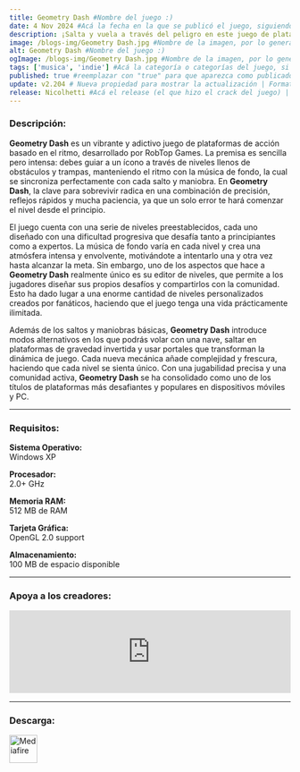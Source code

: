 ```yaml
---
title: Geometry Dash #Nombre del juego :)
date: 4 Nov 2024 #Acá la fecha en la que se publicó el juego, siguiendo este formato: Dia "30", Mes "Oct", Año "2024" = como debe quedar: 30 Oct 2024
description: ¡Salta y vuela a través del peligro en este juego de plataformas de acción basado en el ritmo! #Acá una mini descripción del juego
image: /blogs-img/Geometry Dash.jpg #Nombre de la imagen, por lo general es exactamente el mismo nombre que el juego excluyendo lo ":" (Dos puntos)
alt: Geometry Dash #Nombre del juego :)
ogImage: /blogs-img/Geometry Dash.jpg #Nombre de la imagen, por lo general es exactamente el mismo nombre que el juego excluyendo lo ":" (Dos puntos)
tags: ['musica', 'indie'] #Acá la categoría o categorías del juego, si es más de una se coloca en este formato: ['categoría1', 'categoría2']
published: true #reemplazar con "true" para que aparezca como publicado
update: v2.204 # Nueva propiedad para mostrar la actualización | Formato: v1.0.0
release: Nicolhetti #Acá el release (el que hizo el crack del juego) | Formato: Nicolhetti
---
```


<!--En VSCode seleccionando una palabra, por ejemplo: "Geometry Dash" y apretando Ctrl+F2 se seleccionan todas las palabras iguales-->

### Descripción:
**Geometry Dash** es un vibrante y adictivo juego de plataformas de acción basado en el ritmo, desarrollado por RobTop Games. La premisa es sencilla pero intensa: debes guiar a un ícono a través de niveles llenos de obstáculos y trampas, manteniendo el ritmo con la música de fondo, la cual se sincroniza perfectamente con cada salto y maniobra. En **Geometry Dash**, la clave para sobrevivir radica en una combinación de precisión, reflejos rápidos y mucha paciencia, ya que un solo error te hará comenzar el nivel desde el principio.

El juego cuenta con una serie de niveles preestablecidos, cada uno diseñado con una dificultad progresiva que desafía tanto a principiantes como a expertos. La música de fondo varía en cada nivel y crea una atmósfera intensa y envolvente, motivándote a intentarlo una y otra vez hasta alcanzar la meta. Sin embargo, uno de los aspectos que hace a **Geometry Dash** realmente único es su editor de niveles, que permite a los jugadores diseñar sus propios desafíos y compartirlos con la comunidad. Esto ha dado lugar a una enorme cantidad de niveles personalizados creados por fanáticos, haciendo que el juego tenga una vida prácticamente ilimitada.

Además de los saltos y maniobras básicas, **Geometry Dash** introduce modos alternativos en los que podrás volar con una nave, saltar en plataformas de gravedad invertida y usar portales que transforman la dinámica de juego. Cada nueva mecánica añade complejidad y frescura, haciendo que cada nivel se sienta único. Con una jugabilidad precisa y una comunidad activa, **Geometry Dash** se ha consolidado como uno de los títulos de plataformas más desafiantes y populares en dispositivos móviles y PC.
<!--Prompt para Chat-GPT: Hazme una descripción para el juego "Geometry Dash" y cada que menciones "Geometry Dash" ponlo en negrita -->

---

### Requisitos:
**Sistema Operativo:**  
Windows XP

**Procesador:**  
2.0+ GHz

**Memoria RAM:**  
512 MB de RAM

**Tarjeta Gráfica:**  
OpenGL 2.0 support

**Almacenamiento:**  
100 MB de espacio disponible

<!--Si falta o sobra un requisito se quita o se agrega manteniendo el mismo formato-->

---

### Apoya a los creadores:
<iframe src="https://store.steampowered.com/widget/322170/" frameborder="0" style="background-color: transparent; width: 100% !important; aspect-ratio: 646 / 190;"></iframe>

<!--Reemplazar los numeros (AppID) del juego (en este caso 2668510) por el numero (AppID) correspondiente con el juego a publicar-->
<!--El AppID se encuentra en la URL del Juego en Steam-->

---

### Descarga:

[<img src="https://gist.github.com/cxmeel/0dbc95191f239b631c3874f4ccf114e2/raw/download.svg" alt="Mediafire" height="50" />](https://www.mediafire.com/file/x54qjh2lg17h6a7/Geometry_Dash.zip/file)

<!-- # se debe reemplazar por el link de descarga-->

<!--NOMBRE-DEL-SERVICIO se debe reemplazar por el servicio donde está subido el juego-->